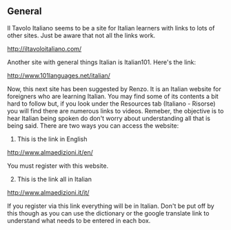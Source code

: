 ## General

Il Tavolo Italiano seems to be a site for Italian learners with links to lots of other sites. Just be aware that not all the links work.

http://iltavoloitaliano.com/

Another site with general things Italian is Italian101. Here's the link:

http://www.101languages.net/italian/

Now, this next site has been suggested by Renzo. It is an Italian website for foreigners who are learning Italian. You may find some of its contents a bit hard to follow but, if you look under the Resources tab (Italiano - Risorse) you will find there are numerous links to videos. Remeber, the objective is to hear Italian being spoken do don't worry about understanding all that is being said.
There are two ways you can access the website:

1.  This is the link in English
        
http://www.almaedizioni.it/en/
    
You must register with this website.
        
2.  This is the link all in Italian
        
http://www.almaedizioni.it/it/
    
If you register via this link everything will be in Italian. Don't be put off by this though
as you can use the dictionary or the google translate link to understand what needs to be
entered in each box.
    